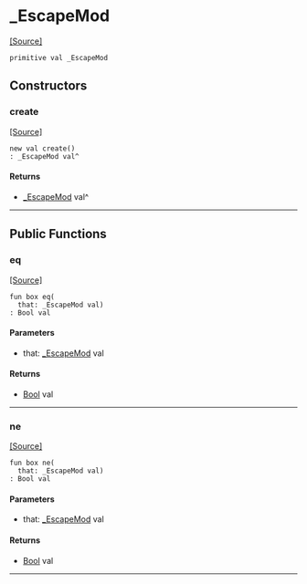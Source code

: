 # _EscapeMod
<span class="source-link">[[Source]](src/term/ansi_term.md#L15)</span>
```pony
primitive val _EscapeMod
```

## Constructors

### create
<span class="source-link">[[Source]](src/term/ansi_term.md#L15)</span>


```pony
new val create()
: _EscapeMod val^
```

#### Returns

* [_EscapeMod](term-_EscapeMod.md) val^

---

## Public Functions

### eq
<span class="source-link">[[Source]](src/term/ansi_term.md#L17)</span>


```pony
fun box eq(
  that: _EscapeMod val)
: Bool val
```
#### Parameters

*   that: [_EscapeMod](term-_EscapeMod.md) val

#### Returns

* [Bool](builtin-Bool.md) val

---

### ne
<span class="source-link">[[Source]](src/term/ansi_term.md#L17)</span>


```pony
fun box ne(
  that: _EscapeMod val)
: Bool val
```
#### Parameters

*   that: [_EscapeMod](term-_EscapeMod.md) val

#### Returns

* [Bool](builtin-Bool.md) val

---

